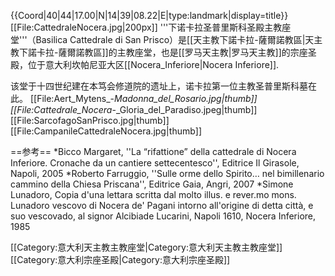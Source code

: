 {{Coord|40|44|17.00|N|14|39|08.22|E|type:landmark|display=title}}
[[File:CattedraleNocera.jpg|200px]]
'''下诺卡拉圣普里斯科圣殿主教座堂'''（Basilica Cattedrale di San Prisco）是[[天主教下諾卡拉-薩爾諾教區|天主教下諾卡拉-薩爾諾教區]]的主教座堂，也是[[罗马天主教|罗马天主教]]的宗座圣殿，位于意大利坎帕尼亚大区[[Nocera_Inferiore|Nocera Inferiore]].

该堂于十四世纪建在本笃会修道院的遗址上，诺卡拉第一位主教圣普里斯科墓在此。
[[File:Aert_Mytens_-_Madonna_del_Rosario.jpg|thumb]]
[[File:Cattedrale_Nocera_-_Gloria_del_Paradiso.jpeg|thumb]]
[[File:SarcofagoSanPrisco.jpg|thumb]]
[[File:CampanileCattedraleNocera.jpg|thumb]]

==参考==
<references/>
*Bicco Margaret, ''La “rifattione” della cattedrale di Nocera Inferiore. Cronache da un cantiere settecentesco'', Editrice Il Girasole, Napoli, 2005
*Roberto Farruggio, ''Sulle orme dello Spirito… nel bimillenario cammino della Chiesa Priscana'', Editrice Gaia, Angri, 2007
*Simone Lunadoro, Copia d'una lettara scritta dal molto illus. e rever.mo mons. Lunadoro vescovo di Nocera de' Pagani intorno all'origine di detta città, e suo vescovado, al signor Alcibiade Lucarini, Napoli 1610, Nocera Inferiore, 1985

[[Category:意大利天主教主教座堂|Category:意大利天主教主教座堂]]
[[Category:意大利宗座圣殿|Category:意大利宗座圣殿]]